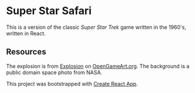 # Super Star Safari

This is a version of the classic _Super Star Trek_ game written in the 1960's, written in React.

## Resources

The explosion is from [Explosion](https://opengameart.org/content/explosion) on [OpenGameArt.org](https://opengameart.org). The background is a public domain space photo from NASA.

This project was bootstrapped with [Create React App](https://github.com/facebook/create-react-app).

